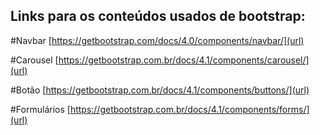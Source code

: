 <h2>Links para os conteúdos usados de bootstrap:</h2>

#Navbar
[https://getbootstrap.com/docs/4.0/components/navbar/](url)

#Carousel
[https://getbootstrap.com.br/docs/4.1/components/carousel/](url)

#Botão
[https://getbootstrap.com.br/docs/4.1/components/buttons/](url)

#Formulários
[https://getbootstrap.com.br/docs/4.1/components/forms/](url)

